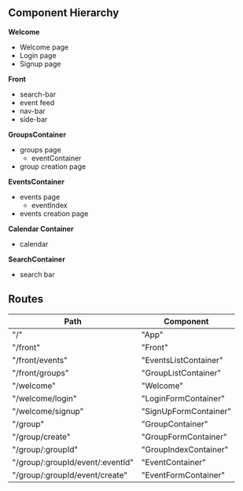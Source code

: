 ## Component Hierarchy

**Welcome**
  - Welcome page
  - Login page
  - Signup page

**Front**
  - search-bar
  - event feed
  - nav-bar
  - side-bar

**GroupsContainer**
  - groups page
    + eventContainer
  - group creation page

**EventsContainer**
  - events page
    + eventIndex
  - events creation page

**Calendar Container**
  - calendar

**SearchContainer**
  - search bar


## Routes

|Path|Component|
|--------------|-------------|
|"/"|"App"|
|"/front"|"Front"|
|"/front/events"|"EventsListContainer"|
|"/front/groups"|"GroupListContainer"|
|"/welcome"|"Welcome"|
|"/welcome/login"|"LoginFormContainer"|
|"/welcome/signup"|"SignUpFormContainer"|
|"/group"|"GroupContainer"|
|"/group/create"|"GroupFormContainer"|
|"/group/:groupId"|"GroupIndexContainer"|
|"/group/:groupId/event/:eventId"|"EventContainer"|
|"/group/:groupId/event/create"|"EventFormContainer"|
